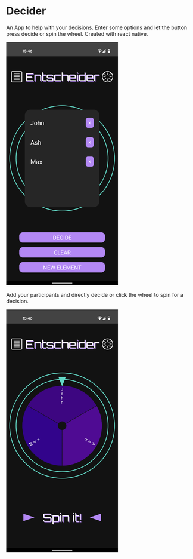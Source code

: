 # Decider

An App to help with your decisions. Enter some options and let the button press decide or spin the wheel. Created with react native.

<img src="decider_screenshots/home.png" alt="starting_screen" width="300" />

Add your participants and directly decide or click the wheel to spin for a decision.

<img src="decider_screenshots/wheel.png" alt="starting_screen" width="300" />
